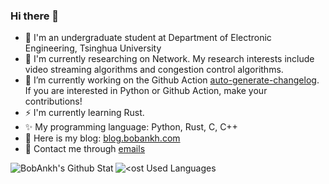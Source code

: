 ### Hi there 👋

- :memo: I'm an undergraduate student at Department of Electronic Engineering, Tsinghua University
- :pushpin: I'm currently researching on Network. My research interests include video streaming algorithms and congestion control algorithms.
- :telescope: I’m currently working on the Github Action [auto-generate-changelog](https://github.com/BobAnkh/auto-generate-changelog). If you are interested in Python or Github Action, make your contributions!
- :zap: I'm currently learning Rust.
- :sparkles: My programming language: Python, Rust, C, C++
- :bookmark: Here is my blog: [blog.bobankh.com](https://blog.bobankh.com)
- :email: Contact me through [emails](mailto:bobankhshen@gmail.com)

<!--
**BobAnkh/BobAnkh** is a ✨ _special_ ✨ repository because its `README.md` (this file) appears on your GitHub profile.

Here are some ideas to get you started:

- 🔭 I’m currently working on ...
- 🌱 I’m currently learning ...
- 👯 I’m looking to collaborate on ...
- 🤔 I’m looking for help with ...
- 💬 Ask me about ...
- 📫 How to reach me: ...
- 😄 Pronouns: ...
- ⚡ Fun fact: ...
-->

<a href="https://github.com/anuraghazra/github-readme-stats">
  <img align="left" src="https://github-readme-stats.vercel.app/api?username=BobAnkh&hide_border=true&include_all_commits=true" alt="BobAnkh's Github Stat" />
</a>
<a href="https://github.com/anuraghazra/convoychat">
  <img align="left" src="https://github-readme-stats.vercel.app/api/top-langs/?username=BobAnkh&layout=compact&langs_count=8&hide_border=true" alt="<ost Used Languages" />
</a>
